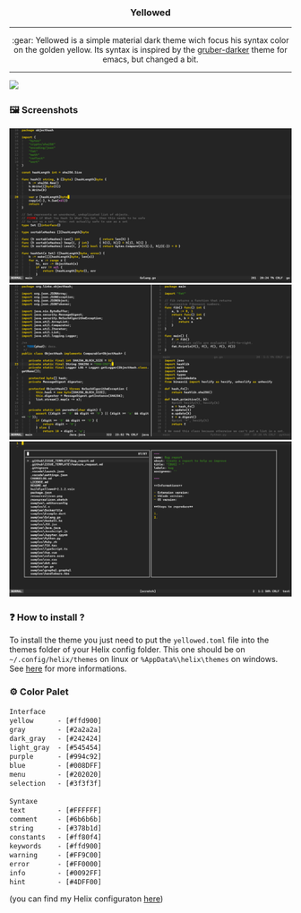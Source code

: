<h3 align="center">
   Yellowed
</h3>

---

<p align="center">
  :gear: Yellowed is a simple material dark theme wich focus his syntax color on the golden yellow. Its syntax is inspired by the <a href="https://github.com/rexim/gruber-darker-theme">gruber-darker</a> theme for emacs, but changed a bit.</p>

---

<!-- https://shields.io/ -->
[![](https://img.shields.io/badge/license-BSD%203--Clause-blue?style=for-the-badge)]()

### :framed_picture: Screenshots
![screenshot1](./screenshots/screenshot1.png)
![screenshot2](./screenshots/screenshot2.png)
![screenshot3](./screenshots/screenshot3.png)

### :question: How to install ?
To install the theme you just need to put the `yellowed.toml` file into the themes folder of your Helix config folder. This one should be on `~/.config/helix/themes` on linux or `%AppData%\helix\themes` on windows. See [here](https://docs.helix-editor.com/themes.html) for more informations.

### :gear: Color Palet
~~~
Interface
yellow      - [#ffd900]
gray        - [#2a2a2a]
dark_gray   - [#242424]
light_gray  - [#545454]
purple      - [#994c92]
blue        - [#008DFF]
menu        - [#202020]
selection   - [#3f3f3f]

Syntaxe
text        - [#FFFFFF]
comment     - [#6b6b6b]
string      - [#378b1d]
constants   - [#ff80f4]
keywords    - [#ffd900]
warning     - [#FF9C00]
error       - [#FF0000]
info        - [#0092FF]
hint        - [#4DFF00]
~~~

(you can find my Helix configuraton [here](https://github.com/Gael-Lopes-Da-Silva/MyHelixConfig))